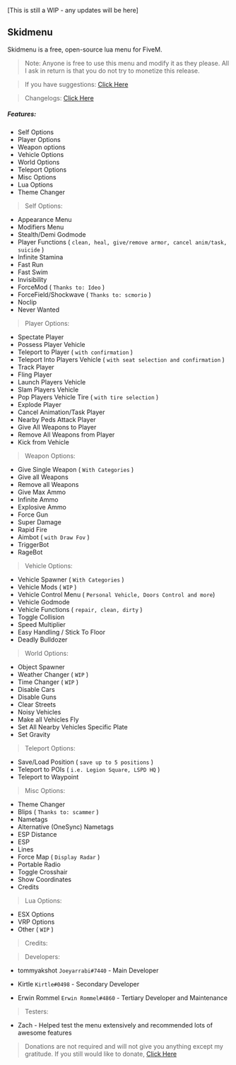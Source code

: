 [This is still a WIP - any updates will be here]

## Skidmenu
Skidmenu is a free, open-source lua menu for FiveM.

> Note: Anyone is free to use this menu and modify it as they please. All I ask in return is that you do not try to monetize this release.

> If you have suggestions: [Click Here](https://github.com/Joeyarrabi/skidmenu/issues)

> Changelogs: [Click Here](https://raw.githubusercontent.com/Joeyarrabi/skidmenu/master/changelogs.txt)

##### Features:
- Self Options
- Player Options
- Weapon options
- Vehicle Options
- World Options
- Teleport Options
- Misc Options
- Lua Options
- Theme Changer

> Self Options:
- Appearance Menu
- Modifiers Menu
- Stealth/Demi Godmode
- Player Functions ( `clean, heal, give/remove armor, cancel anim/task, suicide` )
- Infinite Stamina
- Fast Run
- Fast Swim
- Invisibility
- ForceMod ( `Thanks to: Ideo` )
- ForceField/Shockwave ( `Thanks to: scmorio` )
- Noclip
- Never Wanted

> Player Options:
- Spectate Player
- Possess Player Vehicle
- Teleport to Player ( `with confirmation` )
- Teleport Into Players Vehicle ( `with seat selection and confirmation` )
- Track Player
- Fling Player
- Launch Players Vehicle
- Slam Players Vehicle
- Pop Players Vehicle Tire ( `with tire selection` )
- Explode Player
- Cancel Animation/Task Player
- Nearby Peds Attack Player
- Give All Weapons to Player
- Remove All Weapons from Player
- Kick from Vehicle

> Weapon Options:
- Give Single Weapon ( `With Categories` )
- Give all Weapons
- Remove all Weapons
- Give Max Ammo
- Infinite Ammo
- Explosive Ammo
- Force Gun
- Super Damage
- Rapid Fire
- Aimbot ( `with Draw Fov` )
- TriggerBot
- RageBot

> Vehicle Options:
- Vehicle Spawner ( `With Categories` )
- Vehicle Mods ( `WIP` )
- Vehicle Control Menu ( `Personal Vehicle, Doors Control and more`)
- Vehicle Godmode
- Vehicle Functions ( `repair, clean, dirty` )
- Toggle Collision
- Speed Multiplier
- Easy Handling / Stick To Floor
- Deadly Bulldozer

> World Options:
- Object Spawner
- Weather Changer ( `WIP` )
- Time Changer ( `WIP` )
- Disable Cars
- Disable Guns
- Clear Streets
- Noisy Vehicles
- Make all Vehicles Fly
- Set All Nearby Vehicles Specific Plate
- Set Gravity

> Teleport Options:
- Save/Load Position ( `save up to 5 positions` )
- Teleport to POIs ( `i.e. Legion Square, LSPD HQ` )
- Teleport to Waypoint

> Misc Options:
- Theme Changer
- Blips ( `Thanks to: scammer` )
- Nametags
- Alternative (OneSync) Nametags
- ESP Distance
- ESP
- Lines
- Force Map ( `Display Radar` )
- Portable Radio
- Toggle Crosshair
- Show Coordinates
- Credits

> Lua Options:
- ESX Options
- VRP Options
- Other ( `WIP` )

> Credits:

> Developers:
- tommyakshot `Joeyarrabi#7440` - Main Developer

- Kirtle `Kirtle#0498` - Secondary Developer

- Erwin Rommel `Erwin Rommel#4860` - Tertiary Developer and Maintenance

> Testers:
- Zach - Helped test the menu extensively and recommended lots of awesome features

> Donations are not required and will not give you anything except my gratitude.  If you still would like to donate, [Click Here](https://www.paypal.com/paypalme2/tommyakshot)
